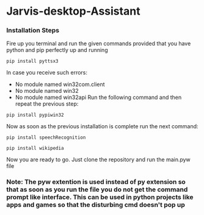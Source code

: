# Jarvis-desktop-Assistant
### Installation Steps
Fire up you terminal and run the given commands provided that you have python and pip perfectly up and running
```
pip install pyttsx3
```
In case you receive such errors: 
* No module named win32com.client
* No module named win32
* No module named win32api
Run the following command and then repeat the previous step:
```
pip install pypiwin32
```
Now as soon as the previous installation is complete run the next command:
```
pip install speechRecognition
```
```
pip install wikipedia
```
Now you are ready to go. Just clone the repository and run the main.pyw file



### Note: The pyw extention is used instead of py extension so that as soon as you run the file you do not get the command prompt like interface. This can be used in python projects like apps and games so that the disturbing cmd doesn't pop up
